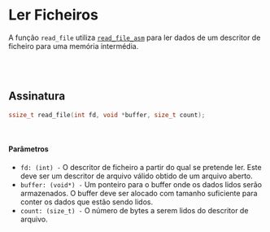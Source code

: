 # Ler Ficheiros
A função `read_file` utiliza [`read_file_asm`](../Assembly/Ler-Ficheiros.md) para ler dados de um descritor de ficheiro para uma memória intermédia.

<br><br>

## Assinatura
```c
ssize_t read_file(int fd, void *buffer, size_t count);
```

<br>

#### Parâmetros
- `fd: (int) -` O descritor de ficheiro a partir do qual se pretende ler. Este deve ser um descritor de arquivo válido obtido de um arquivo aberto.
- `buffer: (void*) -` Um ponteiro para o buffer onde os dados lidos serão armazenados. O buffer deve ser alocado com tamanho suficiente para conter os dados que estão sendo lidos.
- `count: (size_t) -` O número de bytes a serem lidos do descritor de arquivo.